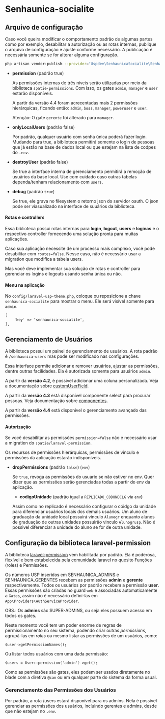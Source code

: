 # Senhaunica-socialite

## Arquivo de configuração

Caso você queira modificar o comportamento padrão de algumas partes como por exemplo, desabilitar a autorização ou as rotas internas, publique o arquivo de configuração e ajuste conforme necessário. A publicação é necessária somente se for alterar alguma configuração.

```sh
php artisan vendor:publish --provider="Uspdev\SenhaunicaSocialite\SenhaunicaServiceProvider" --tag="config" --force
```

- **permission** (padrão true)

  As permissões internas de três níveis serão utilizadas por meio da biblioteca `spatie-permissions`. Com isso, os gates `admin`, `manager` e `user` estarão disponíveis.
  
  A partir da versão 4.4 foram acrecentadas mais 2 permissões hierárquicas, ficando então: `admin`, `boss`, `manager`, `poweruser` e `user`.
  
  Atenção: O gate `gerente` foi alterado para `manager`.

- **onlyLocalUsers** (padrão false)

  Por padrão, qualquer usuário com senha única poderá fazer login. Mudando para true, a biblioteca permitirá somente o login de pessoas que já estão na base de dados local ou que estejam na lista de codpes do `.env`.

- **destroyUser** (padrão false)

  Se true a interface interna de gerenciamento permitirá a remoção de usuários da base local. Use com cuidado caso outras tabelas dependa/tenham relacionamento com `users`.

- **debug** (padrão `true`)

  Se true, ele grava no filesystem o retorno json do servidor oauth. O json pode ser viasualizado na interface de suuários da biblioteca.


#### Rotas e controllers

Essa biblioteca possui rotas internas para **login**, **logout**, **users** e **loginas** e o respectivo controller fornecendo uma solução pronta para muitas aplicações.

Caso sua aplicação necessite de um processo mais complexo, você pode desabilitar com `routes=false`. Nesse caso, não é necessário usar a migration que modifica a tabela users.

Mas você deve implementar sua solução de rotas e controller para gerenciar os logins e logouts usando senha única ou não.

#### Menu na aplicação

No `config/laravel-usp-theme.php`, coloque ou reposicione a chave `senhaunica-socialite` para mostrar o menu. Ele será visível somente para `admin`.

    [
        'key' => 'senhaunica-socialite',
    ],

## Gerenciamento de Usuários

A biblioteca possui um painel de gerenciamento de usuários. A rota padrão é `/senhaunica-users` mas pode ser modificado nas configurações.

Essa interface permite adicionar e remover usuários, ajustar as permissões, dentre outras facilidades. Ela é autorizada somente para usuários `admin`.

A partir da **versão 4.2**, é possivel adicionar uma coluna personalizada. Veja a documentação sobre [customUserField](docs/customUserField.md).

A partir da **versão 4.3** está disponível componente select para procurar pessoas. Veja documentação sobre [componentes](docs/componentes.md).

A partir da **versão 4.4** está disponível o gerenciamento avançado das permissões.

#### Autorização

Se você desabilitar as permissões `permission=false` não é necessário usar a migration do `spatie/laravel-permission`.

Os recursos de permissões hierárquicas, permissões de vínculo e permissões da aplicação estarão indisponíveis.

- **dropPermissions** (padrão `false`) (`env`)

  Se `true`, revoga as permissões do usuario se não estiver no env. Quer dizer que as permissões serão gerenciadas todas a partir do env da aplicação.

  - **codigoUnidade** (padrão igual a `REPLICADO_CODUNDCLG` via `env`)

  Assim como no replicado é necessário configurar o cóidgo da unidade para diferenciar usuários locais dos demais usuários. Um aluno de graduação da unidade local possuirá vinculo `Alunogr` enquanto alunos de graduação de outras unidades possuirão vinculo `Alunogrusp`. Não é possivel diferenciar a unidade do aluno se for de outra unidade.

## Configuração da biblioteca laravel-permission

A biblioteca [laravel-permission](https://github.com/spatie/laravel-permission/) vem habilitada por padrão. Ela é poderosa, flexível e bem estabelecida pela comunidade laravel no quesito Funções (roles) e Permissões.

Os números USP inseridos em SENHAUNICA_ADMINS e SENHAUNICA_GERENTES recebem as permissões **admin** e **gerente** respectivamente. Todos os usuários por padrão recebem a permissão **user**. Essas permissões são criadas no guard `web` e associadas automaticamente a `Gates`, assim não é necessário definí-las em `App\Providers\AuthServiceProvider`.

OBS.: Os **admins** são SUPER-ADMINS, ou seja eles possuem acesso em todos os gates.

Neste momento você tem um poder enorme de regras de permissionamento no seu sistema, podendo criar outras _permissions_, agrupá-las em _roles_ ou mesmo listar as permissões de um usuários, como:

    $user->getPermissionNames();

Ou listar todos usuários com uma dada permissão:

    $users = User::permission('admin')->get();

Como as permissões são gates, eles podem ser usados diretamente no blade com a diretiva `@can` ou em qualquer parte do sistema da forma usual.

### Gerenciamento das Permissões dos Usuários

Por padrão, a rota /users estará disponível para os admins. Nela é possível gerenciar as permissões dos usuários, incluindo gerentes e admins, desde que não estejam no `.env`.
